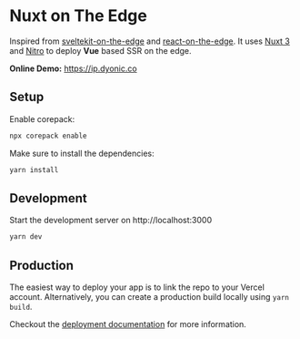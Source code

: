 # Nuxt on The Edge

Inspired from [sveltekit-on-the-edge](https://github.com/Rich-Harris/sveltekit-on-the-edge) and [react-on-the-edge](https://github.com/vercel-labs/react-on-the-edge). It uses [Nuxt 3](https://v3.nuxtjs.org/) and [Nitro](https://nitro.unjs.io/) to deploy **Vue** based SSR on the edge.

**Online Demo:** https://ip.dyonic.co

## Setup

Enable corepack:

```bash
npx corepack enable
```

Make sure to install the dependencies:

```bash
yarn install
```

## Development

Start the development server on http://localhost:3000

```bash
yarn dev
```

## Production

The easiest way to deploy your app is to link the repo to your Vercel account. Alternatively, you can create a production build locally using `yarn build`.

Checkout the [deployment documentation](https://v3.nuxtjs.org/guide/deploy/presets) for more information.
